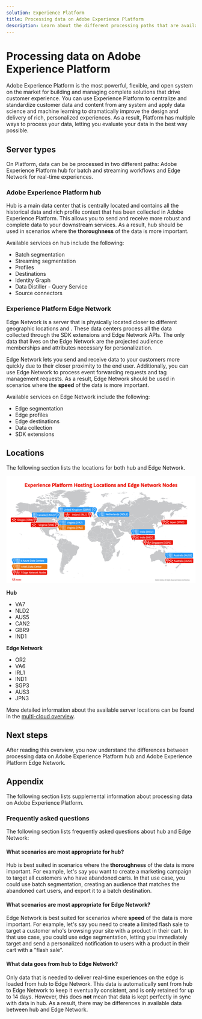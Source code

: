 ```yaml
---
solution: Experience Platform
title: Processing data on Adobe Experience Platform
description: Learn about the different processing paths that are available to use on Adobe Experience Platform.
---
```


# Processing data on Adobe Experience Platform

Adobe Experience Platform is the most powerful, flexible, and open system on the market for building and managing complete solutions that drive customer experience. You can use Experience Platform to centralize and standardize customer data and content from any system and apply data science and machine learning to dramatically improve the design and delivery of rich, personalized experiences. As a result, Platform has multiple ways to process your data, letting you evaluate your data in the best way possible.

## Server types

On Platform, data can be be processed in two different paths: Adobe Experience Platform hub for batch and streaming workflows and Edge Network for real-time experiences.

### Adobe Experience Platform hub

Hub is a main data center that is centrally located and contains all the historical data and rich profile context that has been collected in Adobe Experience Platform. This allows you to send and receive more robust and complete data to your downstream services. As a result, hub should be used in scenarios where the **thoroughness** of the data is more important.

Available services on hub include the following:

- Batch segmentation
- Streaming segmentation
- Profiles
- Destinations
- Identity Graph
- Data Distiller - Query Service
- Source connectors

### Experience Platform Edge Network

Edge Network is a server that is physically located closer to different geographic locations and . These data centers process all the data collected through the SDK extensions and Edge Network APIs. The only data that lives on the Edge Network are the projected audience memberships and attributes necessary for personalization.

Edge Network lets you send and receive data to your customers more quickly due to their closer proximity to the end user. Additionally, you can use Edge Network to process event forwarding requests and tag management requests. As a result, Edge Network should be used in scenarios where the **speed** of the data is more important. 

Available services on Edge Network include the following:

- Edge segmentation
- Edge profiles
- Edge destinations
- Data collection
- SDK extensions

## Locations

The following section lists the locations for both hub and Edge Network.

![A diagram that lists the different locations for both hub and Edge Network servers.](./images/servers/platform-server-locations.png)

**Hub**

- VA7
- NLD2
- AUS5
- CAN2
- GBR9
- IND1

**Edge Network**

- OR2
- VA6
- IRL1
- IND1
- SGP3
- AUS3
- JPN3

More detailed information about the available server locations can be found in the [multi-cloud overview](./multi-cloud.md#available-cloud-regions).

## Next steps

After reading this overview, you now understand the differences between processing data on Adobe Experience Platform hub and Adobe Experience Platform Edge Network.

## Appendix

The following section lists supplemental information about processing data on Adobe Experience Platform.

### Frequently asked questions

The following section lists frequently asked questions about hub and Edge Network:

#### What scenarios are most appropriate for hub?

Hub is best suited in scenarios where the **thoroughness** of the data is more important. For example, let's say you want to create a marketing campaign to target all customers who have abandoned carts. In that use case, you could use batch segmentation, creating an audience that matches the abandoned cart users, and export it to a batch destination.

#### What scenarios are most appropriate for Edge Network?

Edge Network is best suited for scenarios where **speed** of the data is more important. For example, let's say you need to create a limited flash sale to target a customer who's browsing your site with a product in their cart. In that use case, you could use edge segmentation, letting you immediately target and send a personalized notification to users with a product in their cart with a "flash sale".

#### What data goes from hub to Edge Network?

Only data that is needed to deliver real-time experiences on the edge is loaded from hub to Edge Network. This data is automatically sent from hub to Edge Network to keep it eventually consistent, and is only retained for up to 14 days. However, this does **not** mean that data is kept perfectly in sync with data in hub. As a result, there may be differences in available data between hub and Edge Network.
